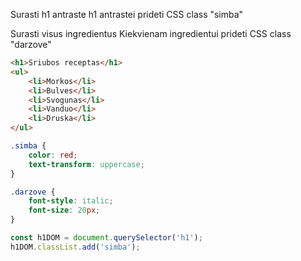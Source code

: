 Surasti  h1 antraste
h1 antrastei prideti CSS class "simba"

Surasti visus ingredientus
Kiekvienam ingredientui prideti CSS class "darzove"


```html
<h1>Sriubos receptas</h1>
<ul>
    <li>Morkos</li>
    <li>Bulves</li>
    <li>Svogunas</li>
    <li>Vanduo</li>
    <li>Druska</li>
</ul>
```

```css
.simba {
    color: red;
    text-transform: uppercase;
}

.darzove {
    font-style: italic;
    font-size: 20px;
}
```

```js
const h1DOM = document.querySelector('h1');
h1DOM.classList.add('simba');
```
